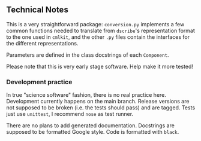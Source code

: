 ## Technical Notes

This is a very straightforward package: `conversion.py` implements a few common functions needed to translate from `dscribe`'s representation format to the one used in `cmlkit`, and the other `.py` files contain the interfaces for the different representations.

Parameters are defined in the class docstrings of each `Component`.

Please note that this is very early stage software. Help make it more tested!

### Development practice

In true "science software" fashion, there is no real practice here. Development currently happens on the main branch. Release versions are not supposed to be broken (i.e. the tests should pass) and are tagged. Tests just use `unittest`, I recommend `nose` as test runner.

There are no plans to add generated documentation. Docstrings are supposed to be formatted Google style. Code is formatted with `black`.
